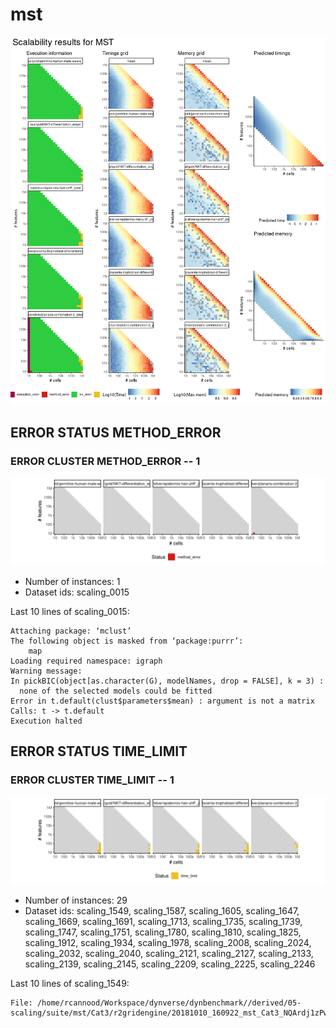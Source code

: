 # mst
![Overview](mst.png)

## ERROR STATUS METHOD_ERROR

### ERROR CLUSTER METHOD_ERROR -- 1
![Cluster plot](error_class_plots/mst_method_error_1.png)

 * Number of instances: 1
 * Dataset ids: scaling_0015

Last 10 lines of scaling_0015:
```
Attaching package: ‘mclust’
The following object is masked from ‘package:purrr’:
    map
Loading required namespace: igraph
Warning message:
In pickBIC(object[as.character(G), modelNames, drop = FALSE], k = 3) :
  none of the selected models could be fitted
Error in t.default(clust$parameters$mean) : argument is not a matrix
Calls: t -> t.default
Execution halted
```

## ERROR STATUS TIME_LIMIT

### ERROR CLUSTER TIME_LIMIT -- 1
![Cluster plot](error_class_plots/mst_time_limit_1.png)

 * Number of instances: 29
 * Dataset ids: scaling_1549, scaling_1587, scaling_1605, scaling_1647, scaling_1669, scaling_1691, scaling_1713, scaling_1735, scaling_1739, scaling_1747, scaling_1751, scaling_1780, scaling_1810, scaling_1825, scaling_1912, scaling_1934, scaling_1978, scaling_2008, scaling_2024, scaling_2032, scaling_2040, scaling_2121, scaling_2127, scaling_2133, scaling_2139, scaling_2145, scaling_2209, scaling_2225, scaling_2246

Last 10 lines of scaling_1549:
```
File: /home/rcannood/Workspace/dynverse/dynbenchmark//derived/05-scaling/suite/mst/Cat3/r2gridengine/20181010_160922_mst_Cat3_NQArdj1zPw/log/log.404.e.txt
```


